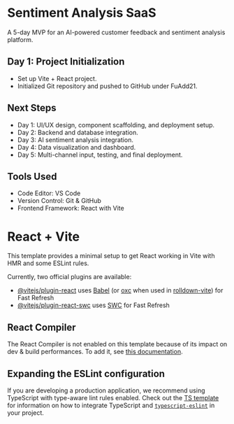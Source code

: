 # Sentiment Analysis SaaS

A 5-day MVP for an AI-powered customer feedback and sentiment analysis platform.

## Day 1: Project Initialization
- Set up Vite + React project.
- Initialized Git repository and pushed to GitHub under FuAdd21.

## Next Steps
- Day 1: UI/UX design, component scaffolding, and deployment setup.
- Day 2: Backend and database integration.
- Day 3: AI sentiment analysis integration.
- Day 4: Data visualization and dashboard.
- Day 5: Multi-channel input, testing, and final deployment.

## Tools Used
- Code Editor: VS Code
- Version Control: Git & GitHub
- Frontend Framework: React with Vite




# React + Vite

This template provides a minimal setup to get React working in Vite with HMR and some ESLint rules.

Currently, two official plugins are available:

- [@vitejs/plugin-react](https://github.com/vitejs/vite-plugin-react/blob/main/packages/plugin-react) uses [Babel](https://babeljs.io/) (or [oxc](https://oxc.rs) when used in [rolldown-vite](https://vite.dev/guide/rolldown)) for Fast Refresh
- [@vitejs/plugin-react-swc](https://github.com/vitejs/vite-plugin-react/blob/main/packages/plugin-react-swc) uses [SWC](https://swc.rs/) for Fast Refresh

## React Compiler

The React Compiler is not enabled on this template because of its impact on dev & build performances. To add it, see [this documentation](https://react.dev/learn/react-compiler/installation).

## Expanding the ESLint configuration

If you are developing a production application, we recommend using TypeScript with type-aware lint rules enabled. Check out the [TS template](https://github.com/vitejs/vite/tree/main/packages/create-vite/template-react-ts) for information on how to integrate TypeScript and [`typescript-eslint`](https://typescript-eslint.io) in your project.

